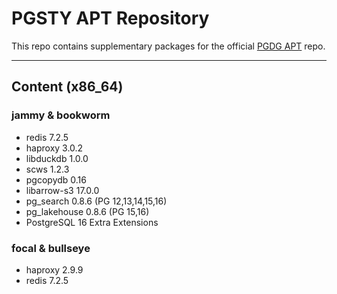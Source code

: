 # PGSTY APT Repository

This repo contains supplementary packages for the official [PGDG APT](https://download.postgresql.org/pub/repos/apt/) repo.


--------

## Content (x86_64)

### jammy & bookworm

- redis 7.2.5
- haproxy 3.0.2
- libduckdb 1.0.0
- scws 1.2.3
- pgcopydb 0.16
- libarrow-s3 17.0.0
- pg_search 0.8.6 (PG 12,13,14,15,16)
- pg_lakehouse 0.8.6 (PG 15,16)
- PostgreSQL 16 Extra Extensions

### focal & bullseye

- haproxy 2.9.9
- redis 7.2.5
